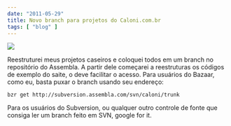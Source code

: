```yaml
---
date: "2011-05-29"
title: Novo branch para projetos do Caloni.com.br
tags: [ "blog" ]
---
```

[![](/images/3aDY3rK.png)](/images/fxh5Kvn.png)

Reestruturei meus projetos caseiros e coloquei todos em um branch no repositório do Assembla. A partir dele começarei a reestruturas os códigos de exemplo do saite, o deve facilitar o acesso. Para usuários do Bazaar, como eu, basta puxar o branch usando seu endereço:

    
    bzr get http://subversion.assembla.com/svn/caloni/trunk

Para os usuários do Subversion, ou qualquer outro controle de fonte que consiga ler um branch feito em SVN, google for it.
